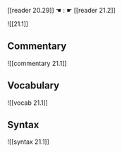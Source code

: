 [[reader 20.29]] ☚ : ☛ [[reader 21.2]]

![[21.1]]

## Commentary

![[commentary 21.1]]

## Vocabulary

![[vocab 21.1]]

## Syntax

![[syntax 21.1]]

